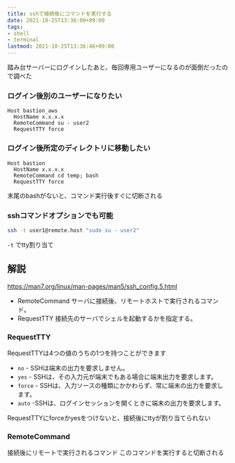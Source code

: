```yaml
---
title: sshで接続後にコマンドを実行する
date: 2021-10-25T13:36:00+09:00
tags:
- shell
- terminal
lastmod: 2021-10-25T13:36:46+09:00
---
```


踏み台サーバーにログインしたあと、毎回専用ユーザーになるのが面倒だったので調べた

### ログイン後別のユーザーになりたい

````.ssh/config
Host bastion_aws
  HostName x.x.x.x
  RemoteCommand su - user2
  RequestTTY force
````

### ログイン後所定のディレクトリに移動したい

````.ssh/config
Host bastion
  HostName x.x.x.x
  RemoteCommand cd temp; bash
  RequestTTY force
````

末尾のbashがないと、コマンド実行後すぐに切断される

### sshコマンドオプションでも可能

````bash
ssh -t user1@remote.host "sudo su - user2" 
````

`-t` でtty割り当て

## 解説

<https://man7.org/linux/man-pages/man5/ssh_config.5.html>

* RemoteCommand サーバに接続後、リモートホストで実行されるコマンド。
* RequestTTY 接続先のサーバでシェルを起動するかを指定する。

### RequestTTY

RequestTTYは4つの値のうちの1つを持つことができます

* `no` - SSHは端末の出力を要求しません。
* `yes` - SSHは、その入力元が端末でもある場合に端末出力を要求します。
* `force` - SSHは、入力ソースの種類にかかわらず、常に端末の出力を要求します。
* `auto` -SSHは、ログインセッションを開くときに端末の出力を要求します。

RequestTTYにforceかyesをつけないと、接続後にttyが割り当てられない

### RemoteCommand

接続後にリモートで実行されるコマンド
このコマンドを実行すると切断される
